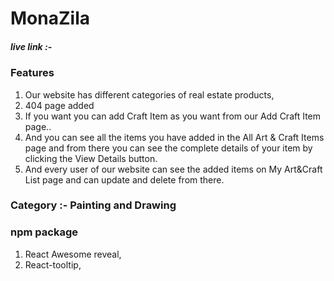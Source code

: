 

# MonaZila

##### live link :- 

### Features 
1. Our website has different categories of real estate products,
2. 404 page added
3. If you want you can add Craft Item as you want from our Add Craft Item page..
4. And you can see all the items you have added in the All Art & Craft Items page and from there you can see the complete details of your item by clicking the View Details button.
5. And every user of our website can see the added items on My Art&Craft List page and can update and delete from there.


### Category :- Painting and Drawing

### npm package
1.  React Awesome reveal,
2. React-tooltip,
